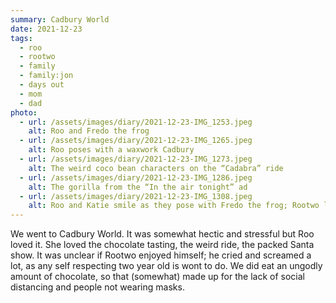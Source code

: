 ```yaml
---
summary: Cadbury World
date: 2021-12-23
tags:
  - roo
  - rootwo
  - family
  - family:jon
  - days out
  - mom
  - dad
photo:
  - url: /assets/images/diary/2021-12-23-IMG_1253.jpeg
    alt: Roo and Fredo the frog
  - url: /assets/images/diary/2021-12-23-IMG_1265.jpeg
    alt: Roo poses with a waxwork Cadbury
  - url: /assets/images/diary/2021-12-23-IMG_1273.jpeg
    alt: The weird coco bean characters on the “Cadabra” ride
  - url: /assets/images/diary/2021-12-23-IMG_1286.jpeg
    alt: The gorilla from the “In the air tonight” ad
  - url: /assets/images/diary/2021-12-23-IMG_1308.jpeg
    alt: Roo and Katie smile as they pose with Fredo the frog; Rootwo looks less sure
---
```

We went to Cadbury World. It was somewhat hectic and stressful but Roo loved it. She loved the chocolate tasting, the weird ride, the packed Santa show. It was unclear if Rootwo enjoyed himself; he cried and screamed a lot, as any self respecting two year old is wont to do. We did eat an ungodly amount of chocolate, so that (somewhat) made up for the lack of social distancing and people not wearing masks.